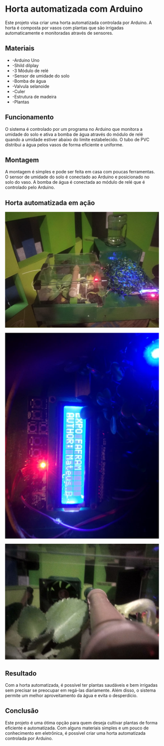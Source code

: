 <h1>Horta automatizada com Arduino</h1>
Este projeto visa criar uma horta automatizada controlada por Arduino. A horta é composta por vasos com plantas que são irrigadas automaticamente e monitoradas através de sensores.

<h2>Materiais</h2>
<ul>
<li>-Arduino Uno</li>
<li>-Shild dilplay</li>
<li>-3 Módulo de relé</li>
<li>-Sensor de umidade do solo</li>
<li>-Bomba de água</li>
<li>-Valvula selanoide</li>
<li>-Culer</li>
<li>-Estrutura de madeira</li>
<li>-Plantas</li>
</ul>

<h2>Funcionamento</h2>
O sistema é controlado por um programa no Arduino que monitora a umidade do solo e ativa a bomba de água através do módulo de relé quando a umidade estiver abaixo do limite estabelecido. O tubo de PVC distribui a água pelos vasos de forma eficiente e uniforme.

<h2>Montagem</h2>
A montagem é simples e pode ser feita em casa com poucas ferramentas. O sensor de umidade do solo é conectado ao Arduino e posicionado no solo do vaso. A bomba de água é conectada ao módulo de relé que é controlado pelo Arduino.

<h2>Horta automatizada em ação</h2>


![Horta automatizada em ação](images/4.jpeg)

![Horta automatizada em ação](images/2.jpeg)

![Horta automatizada em ação](images/3.jpeg)

<h2>Resultado</h2>
Com a horta automatizada, é possível ter plantas saudáveis e bem irrigadas sem precisar se preocupar em regá-las diariamente. Além disso, o sistema permite um melhor aproveitamento da água e evita o desperdício.


<h2>Conclusão</h2>
Este projeto é uma ótima opção para quem deseja cultivar plantas de forma eficiente e automatizada. Com alguns materiais simples e um pouco de conhecimento em eletrônica, é possível criar uma horta automatizada controlada por Arduino.
